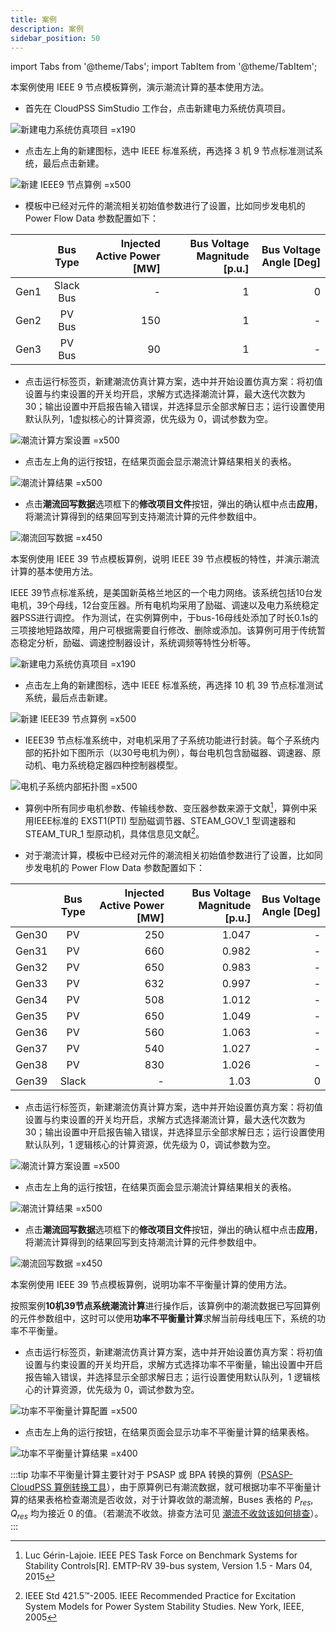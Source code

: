 ```yaml
---
title: 案例
description: 案例
sidebar_position: 50
---
```


import Tabs from '@theme/Tabs';
import TabItem from '@theme/TabItem';

<Tabs>
<TabItem value="case1" label="3机9节点系统潮流计算">
本案例使用 IEEE 9 节点模板算例，演示潮流计算的基本使用方法。

- 首先在 CloudPSS SimStudio 工作台，点击新建电力系统仿真项目。  

![新建电力系统仿真项目 =x190](./new-project.png)

- 点击左上角的新建图标，选中 IEEE 标准系统，再选择 3 机 9 节点标准测试系统，最后点击新建。

![新建 IEEE9 节点算例 =x500](./new-case.png)

- 模板中已经对元件的潮流相关初始值参数进行了设置，比如同步发电机的 Power Flow Data 参数配置如下：

|  | Bus Type | Injected Active Power [MW] | Bus Voltage Magnitude [p.u.] | Bus Voltage Angle [Deg] |
| :--- | :-: | --: | ----: | -: |
| Gen1 | Slack Bus | - | 1 | 0  |
| Gen2 | PV Bus | 150 | 1 | -  |
| Gen3 | PV Bus | 90 | 1 | -  |

- 点击运行标签页，新建潮流仿真计算方案，选中并开始设置仿真方案：将初值设置与约束设置的开关均开启，求解方式选择潮流计算，最大迭代次数为 30；输出设置中开启报告输入错误，并选择显示全部求解日志；运行设置使用默认队列，1虚拟核心的计算资源，优先级为 0，调试参数为空。

![潮流计算方案设置 =x500](./run-setting.png)

- 点击左上角的运行按钮，在结果页面会显示潮流计算结果相关的表格。

![潮流计算结果 =x500](./result.png)

- 点击**潮流回写数据**选项框下的**修改项目文件**按钮，弹出的确认框中点击**应用**，将潮流计算得到的结果回写到支持潮流计算的元件参数组中。

![潮流回写数据 =x450](./write-back.png)

</TabItem>

<TabItem value="case2" label="10机39节点系统潮流计算">
本案例使用 IEEE 39 节点模板算例，说明  IEEE 39 节点模板的特性，并演示潮流计算的基本使用方法。

IEEE 39节点标准系统，是美国新英格兰地区的一个电力网络。该系统包括10台发电机，39个母线，12台变压器。所有电机均采用了励磁、调速以及电力系统稳定器PSS进行调控。
作为测试，在实例算例中，于bus-16母线处添加了时长0.1s的三项接地短路故障，用户可根据需要自行修改、删除或添加。该算例可用于传统暂态稳定分析，励磁、调速控制器设计，系统调频等特性分析等。

![新建电力系统仿真项目 =x190](./new-project.png)

- 点击左上角的新建图标，选中 IEEE 标准系统，再选择 10 机 39 节点标准测试系统，最后点击新建。

![新建 IEEE39 节点算例 =x500](./new-case1.png)

- IEEE39 节点标准系统中，对电机采用了子系统功能进行封装。每个子系统内部的拓扑如下图所示（以30号电机为例），每台电机包含励磁器、调速器、原动机、电力系统稳定器四种控制器模型。

![电机子系统内部拓扑图 =x500](./gen30.png)

- 算例中所有同步电机参数、传输线参数、变压器参数来源于文献[^IEEE-PES]，算例中采用IEEE标准的 EXST1(PTI) 型励磁调节器、STEAM_GOV_1 型调速器和 STEAM_TUR_1 型原动机，具体信息见文献[^IEEE-Std]。

- 对于潮流计算，模板中已经对元件的潮流相关初始值参数进行了设置，比如同步发电机的 Power Flow Data 参数配置如下：

|  | Bus Type | Injected Active Power [MW] | Bus Voltage Magnitude [p.u.] | Bus Voltage Angle [Deg] |
| :--- | :-: | --: | ----: | -: |
| Gen30 | PV | 250 | 1.047 | -  |
| Gen31 | PV | 660 | 0.982 | -  |
| Gen32 | PV | 650 | 0.983 | -  |
| Gen33 | PV | 632 | 0.997 | -  |
| Gen34 | PV | 508 | 1.012 | -  |
| Gen35 | PV | 650 | 1.049 | -  |
| Gen36 | PV | 560 | 1.063 | -  |
| Gen37 | PV | 540 | 1.027 | -  |
| Gen38 | PV | 830 | 1.026 | -  |
| Gen39 | Slack | - | 1.03 | 0  |

- 点击运行标签页，新建潮流仿真计算方案，选中并开始设置仿真方案：将初值设置与约束设置的开关均开启，求解方式选择潮流计算，最大迭代次数为 30；输出设置中开启报告输入错误，并选择显示全部求解日志；运行设置使用默认队列，1 逻辑核心的计算资源，优先级为 0，调试参数为空。

![潮流计算方案设置 =x500](./run-setting.png)

- 点击左上角的运行按钮，在结果页面会显示潮流计算结果相关的表格。

![潮流计算结果 =x500](./result1.png)

- 点击**潮流回写数据**选项框下的**修改项目文件**按钮，弹出的确认框中点击**应用**，将潮流计算得到的结果回写到支持潮流计算的元件参数组中。

![潮流回写数据 =x450](write-back1.png)

</TabItem>

<TabItem value="case3" label="10机39节点系统功率不平衡量计算">
本案例使用 IEEE 39 节点模板算例，说明功率不平衡量计算的使用方法。

按照案例**10机39节点系统潮流计算**进行操作后，该算例中的潮流数据已写回算例的元件参数组中，这时可以使用**功率不平衡量计算**求解当前母线电压下，系统的功率不平衡量。

- 点击运行标签页，新建潮流仿真计算方案，选中并开始设置仿真方案：将初值设置与约束设置的开关均开启，求解方式选择功率不平衡量，输出设置中开启报告输入错误，并选择显示全部求解日志；运行设置使用默认队列，1 逻辑核心的计算资源，优先级为 0，调试参数为空。

![功率不平衡量计算配置 =x500](./setting.png)

- 点击左上角的运行按钮，在结果页面会显示功率不平衡量计算的结果表格。

![功率不平衡量计算结果 =x400](./result-1.png)

:::tip
功率不平衡量计算主要针对于 PSASP 或 BPA 转换的算例（[PSASP-CloudPSS 算例转换工具](../../../../software-tools/10-conversion-tools/20-psasp-to-cloudpss/index.md)），由于原算例已有潮流数据，就可根据功率不平衡量计算的结果表格检查潮流是否收敛，对于计算收敛的潮流解，Buses 表格的 $P_{res}, Q_{res}$ 均为接近 0 的值。（若潮流不收敛。排查方法可见 [潮流不收敛该如何排查](../10-fundamentals/index.md#常见问题-qa)）。
:::

</TabItem>
</Tabs>


[^IEEE-PES]:Luc Gérin-Lajoie. IEEE PES Task Force on Benchmark Systems for Stability Controls[R]. EMTP-RV 39-bus system, Version 1.5 - Mars 04, 2015
[^IEEE-Std]:IEEE Std 421.5™-2005. IEEE Recommended Practice for Excitation System Models for Power System Stability Studies. New York, IEEE, 2005